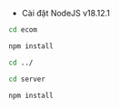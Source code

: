 -   Cài đặt NodeJS v18.12.1

```bash
cd ecom
```

```bash
npm install
```

```bash
cd ../
```

```bash
cd server
```

```bash
npm install
```
